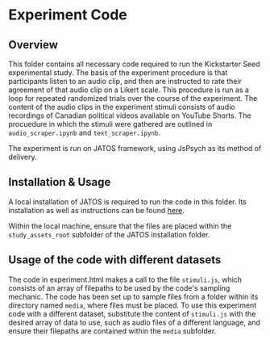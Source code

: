 # Experiment Code

## Overview

This folder contains all necessary code required to run the Kickstarter Seed experimental study. The basis of the experiment procedure is that participants listen to an audio clip, and then are instructed to rate their agreement of that audio clip on a Likert scale. This procedure is run as a loop for repeated randomized trials over the course of the experiment. The content of the audio clips in the experiment stimuli consists of audio recordings of Canadian political videos available on YouTube Shorts. The procuedure in which the stimuli were gathered are outlined in ```audio_scraper.ipynb``` and ```text_scraper.ipynb```.

The experiment is run on JATOS framework, using JsPsych as its method of delivery.

## Installation & Usage

A local installation of JATOS is required to run the code in this folder. Its installation as well as instructions can be found [here](https://www.jatos.org/Installation.html).

Within the local machine, ensure that the files are placed within the ```study_assets_root``` subfolder of the JATOS installation folder.

## Usage of the code with different datasets

The code in experiment.html makes a call to the file ```stimuli.js```, which consists of an array of filepaths to be used by the code's sampling mechanic. The code has been set up to sample files from a folder within its directory named ```media```, where files must be placed. To use this experiment code with a different dataset, substitute the content of ```stimuli.js``` with the desired array of data to use, such as audio files of a different language, and ensure their filepaths are contained within the ```media``` subfolder.



